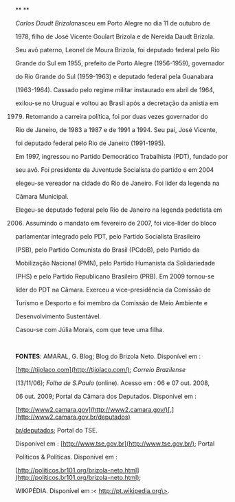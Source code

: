 

** **



*Carlos Daudt Brizola*nasceu em Porto Alegre no dia 11 de outubro de

1978, filho de José Vicente Goulart Brizola e de Nereida Daudt Brizola.

Seu avô paterno, Leonel de Moura Brizola, foi deputado federal pelo Rio

Grande do Sul em 1955, prefeito de Porto Alegre (1956-1959), governador

do Rio Grande do Sul (1959-1963) e deputado federal pela Guanabara

(1963-1964). Cassado pelo regime militar instaurado em abril de 1964,

exilou-se no Uruguai e voltou ao Brasil após a decretação da anistia em

1979. Retomando a carreira política, foi por duas vezes governador do

Rio de Janeiro, de 1983 a 1987 e de 1991 a 1994. Seu pai, José Vicente,

foi deputado federal pelo Rio de Janeiro (1991-1995).



Em 1997, ingressou no Partido Democrático Trabalhista (PDT), fundado por

seu avô. Foi presidente da Juventude Socialista do partido e em 2004

elegeu-se vereador na cidade do Rio de Janeiro. Foi líder da legenda na

Câmara Municipal.



Elegeu-se deputado federal pelo Rio de Janeiro na legenda pedetista em

2006. Assumindo o mandato em fevereiro de 2007, foi vice-líder do bloco

parlamentar integrado pelo PDT, pelo Partido Socialista Brasileiro

(PSB), pelo Partido Comunista do Brasil (PCdoB), pelo Partido da

Mobilização Nacional (PMN), pelo Partido Humanista da Solidariedade

(PHS) e pelo Partido Republicano Brasileiro (PRB). Em 2009 tornou-se

líder do PDT na Câmara. Exerceu a vice-presidência da Comissão de

Turismo e Desporto e foi membro da Comissão de Meio Ambiente e

Desenvolvimento Sustentável.



Casou-se com Júlia Morais, com que teve uma filha.



 



**FONTES**: AMARAL, G. Blog; Blog do Brizola Neto. Disponível em :

[http://tijolaco.com](http://tijolaco.com/); *Correio Brazilense*

(13/11/06); *Folha de S.Paulo* (online). Acesso em : 06 e 07 out. 2008,

06 out. 2009; Portal da Câmara dos Deputados. Disponível em :

[http://www2.camara.gov](http://www2.camara.gov/)[.](http://www2.camara.gov.br/deputados)



[br/deputados](http://www2.camara.gov.br/deputados); Portal do TSE.

Disponível em : [http://www.tse.gov.br](http://www.tse.gov.br/); Portal

Políticos & Políticas. Disponível em :

[http://politicos.br101.org/brizola-neto.html](http://politicos.br101.org/brizola-neto.html);

WIKIPÉDIA. Disponível em :\< http://pt.wikipedia.org\>.



 

